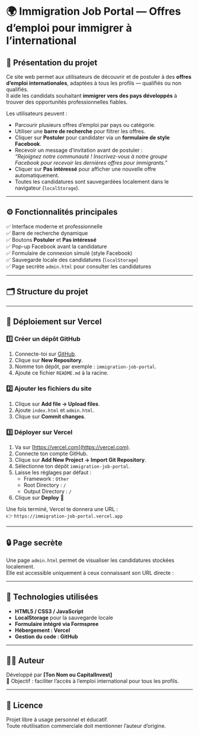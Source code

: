 # 🌍 Immigration Job Portal — Offres d’emploi pour immigrer à l’international

## 🧭 Présentation du projet
Ce site web permet aux utilisateurs de découvrir et de postuler à des **offres d’emploi internationales**, adaptées à tous les profils — qualifiés ou non qualifiés.  
Il aide les candidats souhaitant **immigrer vers des pays développés** à trouver des opportunités professionnelles fiables.

Les utilisateurs peuvent :
- Parcourir plusieurs offres d’emploi par pays ou catégorie.
- Utiliser une **barre de recherche** pour filtrer les offres.
- Cliquer sur **Postuler** pour candidater via un **formulaire de style Facebook**.
- Recevoir un message d’invitation avant de postuler :  
  _“Rejoignez notre communauté ! Inscrivez-vous à notre groupe Facebook pour recevoir les dernières offres pour immigrants.”_
- Cliquer sur **Pas intéressé** pour afficher une nouvelle offre automatiquement.
- Toutes les candidatures sont sauvegardées localement dans le navigateur (`localStorage`).

---

## ⚙️ Fonctionnalités principales
✅ Interface moderne et professionnelle  
✅ Barre de recherche dynamique  
✅ Boutons **Postuler** et **Pas intéressé**  
✅ Pop-up Facebook avant la candidature  
✅ Formulaire de connexion simulé (style Facebook)  
✅ Sauvegarde locale des candidatures (`localStorage`)  
✅ Page secrète `admin.html` pour consulter les candidatures  

---

## 🗂 Structure du projet

---

## 🚀 Déploiement sur Vercel

### 1️⃣ Créer un dépôt GitHub
1. Connecte-toi sur [GitHub](https://github.com/).
2. Clique sur **New Repository**.
3. Nomme ton dépôt, par exemple : `immigration-job-portal`.
4. Ajoute ce fichier `README.md` à la racine.

### 2️⃣ Ajouter les fichiers du site
1. Clique sur **Add file → Upload files**.
2. Ajoute `index.html` et `admin.html`.
3. Clique sur **Commit changes**.

### 3️⃣ Déployer sur Vercel
1. Va sur [https://vercel.com](https://vercel.com).
2. Connecte ton compte GitHub.
3. Clique sur **Add New Project → Import Git Repository**.
4. Sélectionne ton dépôt `immigration-job-portal`.
5. Laisse les réglages par défaut :
   - Framework : `Other`
   - Root Directory : `/`
   - Output Directory : `/`
6. Clique sur **Deploy** 🎉

Une fois terminé, Vercel te donnera une URL :  
👉 `https://immigration-job-portal.vercel.app`

---

## 🔒 Page secrète
Une page `admin.html` permet de visualiser les candidatures stockées localement.  
Elle est accessible uniquement à ceux connaissant son URL directe :  

---

## 🧰 Technologies utilisées
- **HTML5 / CSS3 / JavaScript**
- **LocalStorage** pour la sauvegarde locale
- **Formulaire intégré via Formspree**
- **Hébergement : Vercel**
- **Gestion du code : GitHub**

---

## 👨‍💻 Auteur
Développé par **[Ton Nom ou CapitalInvest]**  
💼 Objectif : faciliter l’accès à l’emploi international pour tous les profils.

---

## 📜 Licence
Projet libre à usage personnel et éducatif.  
Toute réutilisation commerciale doit mentionner l’auteur d’origine.
